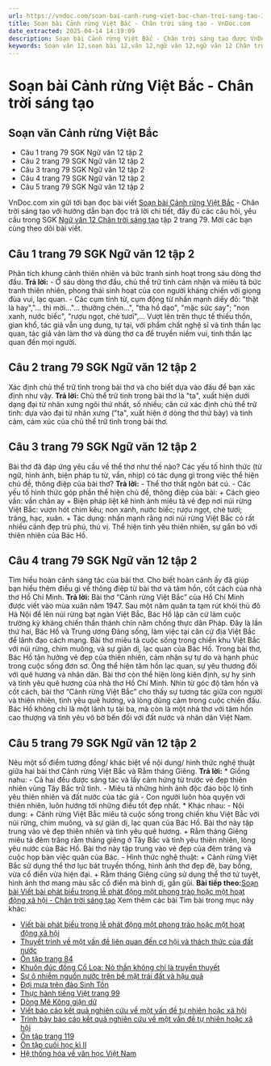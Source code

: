 ```yaml
---
url: https://vndoc.com/soan-bai-canh-rung-viet-bac-chan-troi-sang-tao-330973
title: Soạn bài Cảnh rừng Việt Bắc - Chân trời sáng tạo - VnDoc.com
date_extracted: 2025-04-14 14:19:09
description: Soạn bài Cảnh rừng Việt Bắc - Chân trời sáng tạo được VnDoc.com sưu tầm và xin gửi tới bạn đọc cùng tham khảo.
keywords: Soạn văn 12,soạn bài 12,văn 12,ngữ văn 12,ngữ văn 12 Chân trời sáng tạo,soạn ngữ văn 12,giải ngữ văn 12,soạn văn 12 Chân trời sáng tạo,soạn văn 12 Chân trời sáng tạo ngắn nhất,soạn văn 12 tập 2 trang 79 Chân trời sáng tạo,Soạn bài Cảnh rừng Việt Bắc Chân trời sáng tạo,Soạn bài Cảnh rừng Việt Bắc,Soạn bài Cảnh rừng Việt Bắc ngắn gọn,soạn văn Cảnh rừng Việt Bắc,Cảnh rừng Việt Bắc,soạn văn 12 tập 2 trang 79
---
```


# Soạn bài Cảnh rừng Việt Bắc - Chân trời sáng tạo
## Soạn văn Cảnh rừng Việt Bắc
  * Câu 1 trang 79 SGK Ngữ văn 12 tập 2
  * Câu 2 trang 79 SGK Ngữ văn 12 tập 2
  * Câu 3 trang 79 SGK Ngữ văn 12 tập 2
  * Câu 4 trang 79 SGK Ngữ văn 12 tập 2
  * Câu 5 trang 79 SGK Ngữ văn 12 tập 2

VnDoc.com xin gửi tới bạn đọc bài viết [Soạn bài Cảnh rừng Việt Bắc](<https://vndoc.com/soan-bai-canh-rung-viet-bac-chan-troi-sang-tao-330973>) \- Chân trời sáng tạo với hướng dẫn bạn đọc trả lời chi tiết, đầy đủ các câu hỏi, yêu cầu trong SGK [Ngữ văn 12 Chân trời sáng tạo](<https://vndoc.com/soan-van-12-chan-troi-sang-tao>) tập 2 trang 79. Mời các bạn cùng theo dõi bài viết.
## Câu 1 trang 79 SGK Ngữ văn 12 tập 2
Phân tích khung cảnh thiên nhiên và bức tranh sinh hoạt trong sáu dòng thơ đầu.
**Trả lời:**
\- Ở sáu dòng thơ đầu, chủ thể trữ tình cảm nhận và miêu tả bức tranh thiên nhiên, phong thái sinh hoạt của con người kháng chiến với giọng đùa vui, lạc quan.
\- Các cụm tính từ, cụm động từ nhấn mạnh diếy đỏ: "thật là hay","... thì mời..."... thưởng chén...", "tha hồ dạo", "mặc sức say"; "non xanh, nước biếc", "rượu ngọt, chè tươi",... Vượt lên trên thực tế thiếu thốn, gian khổ, tác giả vẫn ung dung, tự tại, với phẩm chất nghệ sĩ và tinh thần lạc quan, tác giả vản làm thơ và dùng thơ ca để truyền niềm vui, tinh thần lạc quan đến mọi người.
## Câu 2 trang 79 SGK Ngữ văn 12 tập 2
Xác định chủ thể trữ tình trong bài thơ và cho biết dựa vào đâu để bạn xác định như vậy.
**Trả lời:**
Chủ thể trữ tình trong bài thơ là "ta", xuất hiện dưới dạng đại từ nhân xưng ngôi thứ nhất, số nhiều; căn cứ xác định chủ thể trữ tình: dựa vào đại từ nhân xưng \("ta", xuất hiện ở dòng thơ thứ bảy\) và tình cảm, cảm xúc của chủ thể trữ tình trong bải thơ.
## Câu 3 trang 79 SGK Ngữ văn 12 tập 2
Bài thơ đã đáp ứng yêu cầu về thể thơ như thế nào? Các yếu tố hình thức \(từ ngữ, hình ảnh, biện pháp tu từ, vần, nhịp\) có tác dụng gì trong việc thể hiện chủ đề, thông điệp của bài thơ?
**Trả lời:**
\- Thể thơ thất ngôn bát cú.
\- Các yếu tố hình thức góp phần thể hiện chủ đề, thông điệp của bài:
\+ Cách gieo vần: vần chân ay
\+ Biện pháp liệt kê hình ảnh miêu tả vẻ đẹp nơi núi rừng Việt Bắc: vượn hót chim kêu; non xanh, nước biếc; rượu ngọt, chè tươi; trăng, hạc, xuân.
\+ Tác dụng: nhấn mạnh rằng nơi núi rừng Việt Bắc có rất nhiều cảnh đẹp trù phú, thú vị. Thể hiện tình yêu thiên nhiên, sự gắn bó với thiên nhiên của Bác Hồ.
## Câu 4 trang 79 SGK Ngữ văn 12 tập 2
Tìm hiểu hoàn cảnh sáng tác của bài thơ. Cho biết hoàn cảnh ấy đã giúp bạn hiểu thêm điều gì về thông điệp từ bài thơ và tâm hồn, cốt cách của nhà thơ Hồ Chí Minh.
**Trả lời:**
Bài thơ “Cảnh rừng Việt Bắc” của Hồ Chí Minh được viết vào mùa xuân năm 1947. Sau một năm quân ta tạm rút khỏi thủ đô Hà Nội để lên núi rừng bạt ngàn Việt Bắc, Bác Hồ lập căn cứ làm cuộc trường kỳ kháng chiến thần thánh chín năm chống thực dân Pháp. Đây là lần thứ hai, Bác Hồ và Trung ương Đảng sống, làm việc tại căn cứ địa Việt Bắc để lãnh đạo cách mạng.
Bài thơ miêu tả cuộc sống trong chiến khu Việt Bắc với núi rừng, chim muông, và sự giản dị, lạc quan của Bác Hồ. Trong bài thơ, Bác Hồ tận hưởng vẻ đẹp của thiên nhiên, cảm nhận sự tự do và hạnh phúc trong cuộc sống đơn sơ. Ông thể hiện tâm hồn lạc quan, sự yêu thương đối với quê hương và nhân dân. Bài thơ còn thể hiện lòng kiên định, sự hy sinh và tình yêu quê hương của nhà thơ Hồ Chí Minh.
Nhìn từ góc độ tâm hồn và cốt cách, bài thơ “Cảnh rừng Việt Bắc” cho thấy sự tương tác giữa con người và thiên nhiên, tình yêu quê hương, và lòng dũng cảm trong cuộc chiến đấu. Bác Hồ không chỉ là một lãnh tụ tài ba, mà còn là một nhà thơ với tâm hồn cao thượng và tình yêu vô bờ bến đối với đất nước và nhân dân Việt Nam.
## Câu 5 trang 79 SGK Ngữ văn 12 tập 2
Nêu một số điểm tương đồng/ khác biệt về nội dung/ hình thức nghệ thuật giữa hai bài thơ Cảnh rừng Việt Bắc và Rằm tháng Giêng.
**Trả lời:**
\* Giống nahu:
\- Cả hai đều được sáng tác và lấy cảm hứng từ trước vẻ đẹp thiên nhiên vùng Tây Bắc trữ tình.
\- Miêu tả những hình ảnh độc đáo bộc lộ tình yêu thiên nhiên và đất nước của tác giả
\- Con người luôn hòa quyện với thiên nhiên, luôn hướng tới những điều tốt đẹp nhất.
\* Khác nhau:
\- Nội dung:
\+ Cảnh rừng Việt Bắc miêu tả cuộc sống trong chiến khu Việt Bắc với núi rừng, chim muông, và sự giản dị, lạc quan của Bác Hồ. Bài thơ này tập trung vào vẻ đẹp thiên nhiên và tình yêu quê hương.
\+ Rằm tháng Giêng miêu tả đêm trăng rằm tháng giêng ở Tây Bắc và tình yêu thiên nhiên, lòng yêu nước của Bác Hồ. Bài thơ này tập trung vào vẻ đẹp của đêm trăng và cuộc họp bàn việc quân của Bác.
\- Hình thức nghệ thuật:
\+ Cảnh rừng Việt Bắc sử dụng thể thơ lục bát truyền thống, hình ảnh thơ đẹp đẽ, bay bổng, vừa cổ điển vừa hiện đại.
\+ Rằm tháng Giêng cũng sử dụng thể thơ tứ tuyệt, hình ảnh thơ mang màu sắc cổ điển mà bình dị, gần gũi.
**Bài tiếp theo:**[Soạn bài Viết bài phát biểu trong lễ phát động một phong trào hoặc một hoạt động xã hội - Chân trời sáng tạo](<https://vndoc.com/soan-bai-viet-bai-phat-bieu-trong-le-phat-dong-mot-phong-trao-hoac-mot-hoat-dong-xa-hoi-chan-troi-sang-tao-330975>)
Xem thêm các bài Tìm bài trong mục này khác:
  * [Viết bài phát biểu trong lễ phát động một phong trào hoặc một hoạt động xã hội](</soan-bai-viet-bai-phat-bieu-trong-le-phat-dong-mot-phong-trao-hoac-mot-hoat-dong-xa-hoi-chan-troi-sang-tao-330975>)
  * [Thuyết trình về một vấn đề liên quan đến cơ hội và thách thức của đất nước](</soan-bai-thuyet-trinh-ve-mot-van-de-lien-quan-den-co-hoi-va-thach-thuc-cua-dat-nuoc-chan-troi-sang-tao-330976>)
  * [Ôn tập trang 84](</soan-bai-on-tap-trang-84-chan-troi-sang-tao-330977>)
  * [Khuôn đúc đồng Cổ Loa: Nỏ thần không chỉ là truyền thuyết](</soan-bai-khuon-duc-dong-co-loa-no-than-khong-chi-la-truyen-thuyet-chan-troi-sang-tao-331047>)
  * [Sự ô nhiễm nguồn nước trên bề mặt trái đất và hậu quả](</soan-bai-su-o-nhiem-nguon-nuoc-tren-be-mat-trai-dat-va-hau-qua-chan-troi-sang-tao-331049>)
  * [Đợi mưa trên đảo Sinh Tồn](</soan-bai-doi-mua-tren-dao-sinh-ton-chan-troi-sang-tao-331052>)
  * [Thực hành tiếng Việt trang 99](</soan-bai-thuc-hanh-tieng-viet-trang-99-chan-troi-sang-tao-331055>)
  * [Dòng Mê Kông giận dữ](</soan-bai-dong-me-kong-gian-du-chan-troi-sang-tao-331058>)
  * [Viết báo cáo kết quả nghiên cứu về một vấn đề tự nhiên hoặc xã hội](</soan-bai-viet-bao-cao-ket-qua-nghien-cuu-ve-mot-van-de-tu-nhien-hoac-xa-hoi-chan-troi-sang-tao-331059>)
  * [Trình bày báo cáo kết quả nghiên cứu về một vấn đề tự nhiên hoặc xã hội](</soan-bai-trinh-bay-bao-cao-ket-qua-nghien-cuu-ve-mot-van-de-tu-nhien-hoac-xa-hoi-chan-troi-sang-tao-331065>)
  * [Ôn tập trang 119](</soan-bai-on-tap-trang-119-chan-troi-sang-tao-331067>)
  * [Ôn tập cuối học kì II](</soan-bai-on-tap-cuoi-hoc-ki-2-chan-troi-sang-tao-331069>)
  * [Hệ thống hóa về văn học Việt Nam](</soan-bai-he-thong-hoa-ve-van-hoc-viet-nam-chan-troi-sang-tao-331071>)

